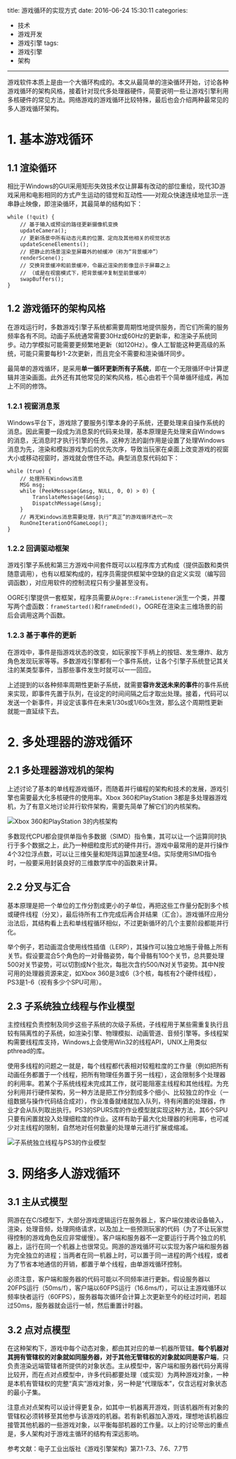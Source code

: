 title: 游戏循环的实现方式
date: 2016-06-24 15:30:11
categories:
- 技术
- 游戏开发
- 游戏引擎
tags:
- 游戏引擎
- 架构
---

游戏软件本质上是由一个大循环构成的。本文从最简单的渲染循环开始，讨论各种游戏循环的架构风格，接着针对现代多处理器硬件，简要说明一些让游戏引擎利用多核硬件的常见方法。网络游戏的游戏循环比较特殊，最后也会介绍两种最常见的多人游戏循环架构。

<!-- more -->

# 1. 基本游戏循环

## 1.1 渲染循环

相比于Windows的GUI采用矩形失效技术仅让屏幕有改动的部位重绘，现代3D游戏采用和电影相同的方式产生运动的错觉和互动性——对观众快速连续地显示一连串静止映像，即渲染循环，其最简单的结构如下：

    while (!quit) {
        // 基于输入或预设的路径更新摄像机变换
        updateCamera();
        // 更新场景中所有动态元素的位置、定向及其他相关的视觉状态
        updateSceneElements();
        // 把静止的场景渲染至屏幕外的帧缓冲（称为“背景缓冲”）
        renderScene();
        // 交换背景缓冲和前景缓冲，令最近渲染的影像显示于屏幕之上
        // （或是在视窗模式下，把背景缓冲复制至前景缓冲）
        swapBuffers();
    }

## 1.2 游戏循环的架构风格

在游戏运行时，多数游戏引擎子系统都需要周期性地提供服务，而它们所需的服务频率各有不同。动画子系统通常需要30Hz或60Hz的更新率，和渲染子系统同步。动力学模拟可能需要更频繁地更新（如120Hz）。像人工智能这种更高级的系统，可能只需要每秒1-2次更新，而且完全不需要和渲染循环同步。

最简单的游戏循环，是采用**单一循环更新所有子系统**，即在一个无限循环中计算逻辑并渲染画面。此外还有其他常见的架构风格，核心由若干个简单循环组成，再加上不同的修饰。

### 1.2.1 视窗消息泵

Windows平台下，游戏除了要服务引擎本身的子系统，还要处理来自操作系统的消息。因此需要一段成为消息泵的代码来处理，基本原理是先处理来自Windows的消息，无消息时才执行引擎的任务。这种方法的副作用是设置了处理Windows消息为先，渲染和模拟游戏为后的优先次序，导致当玩家在桌面上改变游戏的视窗大小或移动视窗时，游戏就会愣住不动。典型消息泵代码如下：

    while (true) {
        // 处理所有Windows消息
        MSG msg;
        while (PeekMessage(&msg, NULL, 0, 0) > 0) {
            TranslateMessage(&msg);
            DispatchMessage(&msg);
        }
        // 再无Windows消息需要处理，执行“真正”的游戏循环迭代一次
        RunOneIterationOfGameLoop();
    }

### 1.2.2 回调驱动框架

游戏引擎子系统和第三方游戏中间套件既可以以程序库方式构成（提供函数和类供随意调用），也有以框架构成的，程序员需提供框架中空缺的自定义实现（编写回调函数），对应用软件的控制流程只有少量甚至没有。

OGRE引擎提供一套框架，程序员需要从`Ogre::FrameListener`派生一个类，并覆写两个虚函数：`frameStarted()`和`frameEnded()`，OGRE在渲染主三维场景的前后会调用这两个函数。

### 1.2.3 基于事件的更新

在游戏中，事件是指游戏状态的改变，如玩家按下手柄上的按钮、发生爆炸、敌方角色发现玩家等等。多数游戏引擎都有一个事件系统，让各个引擎子系统登记其关注的某类型事件，当那些事件发生时就可以一一回应。

上述提到的以各种频率周期性更新子系统，就需要**容许发送未来的事件**的事件系统来实现，即事件先置于队列，在设定的时间间隔之后才取出处理。接着，代码可以发送一个新事件，并设定该事件在未来1/30s或1/60s生效，那么这个周期性更新就能一直延续下去。

# 2. 多处理器的游戏循环

## 2.1 多处理器游戏机的架构

上述讨论了基本的单线程游戏循环，而随着并行编程的架构和技术的发展，游戏引擎也需要最大化多核硬件的使用率。Xbox 360和PlayStation 3都是多处理器游戏机，为了有意义地讨论并行软件架构，需要先简单了解它们的内核架构。

![Xbox 360和PlayStation 3的内核架构](http://raytaylorlin-blog.qiniudn.com/image/engine/Xbox%20360%E5%92%8CPlayStation3%E7%9A%84%E5%86%85%E6%A0%B8%E6%9E%B6%E6%9E%84.jpg)

多数现代CPU都会提供单指令多数据（SIMD）指令集，其可以让一个运算同时执行于多个数据之上，此乃一种细粒度形式的硬件并行。游戏中最常用的是并行操作4个32位浮点数，可以让三维矢量和矩阵运算加速至4倍。实际使用SIMD指令时，一般要采用封装良好的三维数学库中的函数来计算。

## 2.2 分叉与汇合

基本原理是把一个单位的工作分割成更小的子单位，再把这些工作量分配到多个核或硬件线程（分叉），最后待所有工作完成后再合并结果（汇合）。游戏循环应用分治法后，其结构看上去和单线程循环相似，不过更新循环的几个主要阶段都能并行化。

举个例子，若动画混合使用线性插值（LERP），其操作可以独立地施于骨骼上所有关节。假设要混合5个角色的一对骨骼姿势，每个骨骼有100个关节，总共要处理500对关节姿势，可以切割成N个批次，每批次含约500/N对关节姿势。其中N按可用的处理器资源来定，如Xbox 360是3或6（3个核，每核有2个硬件线程），PS3是1-6（视有多少个SPU可用）。

## 2.3 子系统独立线程与作业模型

主控线程负责控制及同步这些子系统的次级子系统，子线程用于某些需重复执行且较有隔离性的子系统，如渲染引擎、物理模拟、动画管道、音频引擎等。多线程架构需要线程库支持，Windows上会使用Win32的线程API，UNIX上用类似pthread的库。

使用多线程的问题之一就是，每个线程都代表相对较粗粒度的工作量（例如把所有动画任务都置于一个线程，把所有物理任务置于另一线程），这会限制多个处理器的利用率。若某个子系统线程未完成其工作，就可能阻塞主线程和其他线程。为充分利用并行硬件架构，另一种方法是把工作分割成多个细小、比较独立的作业（一组数据与操作代码结合成对），作业准备就绪就加入队列，待有闲置的处理器，作业才会从队列取出执行。PS3的SPURS库的作业模型就实现这种方法，其6个SPU只要有闲置就投入处理细粒度的作业。这样有助于最大化处理器的利用率，也可减少对主线程的限制，自然地对任何数量的处理单元进行扩展或缩减。

![子系统独立线程与PS3的作业模型](http://raytaylorlin-blog.qiniudn.com/image/engine/%E5%AD%90%E7%B3%BB%E7%BB%9F%E7%8B%AC%E7%AB%8B%E7%BA%BF%E7%A8%8B%E4%B8%8EPS3%E7%9A%84%E4%BD%9C%E4%B8%9A%E6%A8%A1%E5%9E%8B.jpg)

# 3. 网络多人游戏循环

## 3.1 主从式模型

网游在在C/S模型下，大部分游戏逻辑运行在服务器上，客户端仅接收设备输入，渲染，处理音频，处理网络请求，以及加上一些预测玩家的代码（为了不让玩家觉得控制的游戏角色反应非常缓慢）。客户端和服务器不一定要运行于两个独立的机器上，运行在同一个机器上也很常见。网游的游戏循环可以实现为客户端和服务器为完全独立的进程；当两者在同一机器上时，可以置于同一进程的两个线程，或者为了节省本地通信的开销，都置于单个线程，由单游戏循环控制。

必须注意，客户端和服务器的代码可能以不同频率进行更新。假设服务器以20FPS运行（50ms/f），客户端以60FPS运行（16.6ms/f），可以让主游戏循环以频率快者运行（60FPS），服务器每次循环会计算上次更新至今的经过时间，若超过50ms，服务器就会运行一帧，然后重置计时器。

## 3.2 点对点模型

在这种架构下，游戏中每个动态对象，都由其对应的单一机器所管辖。**每个机器对其拥有管辖权的对象就如同服务器，对于其他无管辖权的对象就如同是客户端**，只负责渲染远端管辖者所提供的对象状态。主从模型中，客户端和服务器代码分离得比较开，而在点对点模型中，许多代码都要处理（或实现）为两种游戏对象，一种是本机有管辖权的完整“真实”游戏对象，另一种是“代理版本”，仅含远程对象状态的最小子集。

注意点对点架构可以设计得更复杂，如其中一机器离开游戏，则该机器所有对象的管辖权必须转移至其他参与该游戏的机器。若有新机器加入游戏，理想地该机器应接管其他机器的一些游戏对象，以平衡每部机器的工作量。以上的讨论带出的重点是，多人架构对于游戏主循环的结构有深远影响。

参考文献：电子工业出版社《游戏引擎架构》第7.1-7.3、7.6、7.7节
